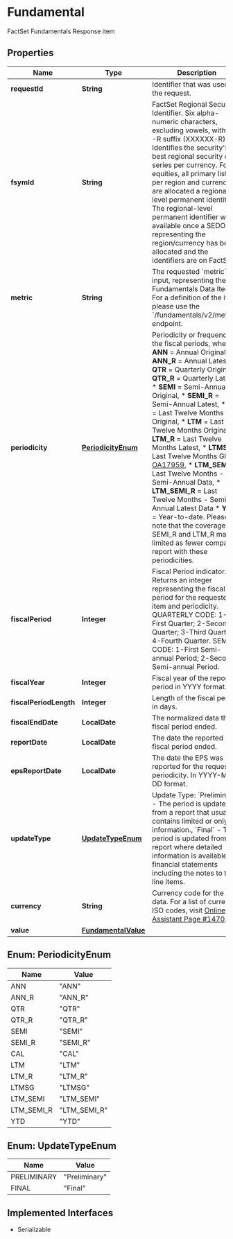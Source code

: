 

# Fundamental

FactSet Fundamentals Response item

## Properties

Name | Type | Description | Notes
------------ | ------------- | ------------- | -------------
**requestId** | **String** | Identifier that was used for the request. |  [optional]
**fsymId** | **String** | FactSet Regional Security Identifier. Six alpha-numeric characters, excluding vowels, with an -R suffix (XXXXXX-R). Identifies the security&#39;s best regional security data series per currency. For equities, all primary listings per region and currency are allocated a regional-level permanent identifier. The regional-level permanent identifier will be available once a SEDOL representing the region/currency has been allocated and the identifiers are on FactSet. |  [optional]
**metric** | **String** | The requested &#x60;metric&#x60; input, representing the Fundamentals Data Item. For a definition of the item please use the &#x60;/fundamentals/v2/metrics&#x60; endpoint. |  [optional]
**periodicity** | [**PeriodicityEnum**](#PeriodicityEnum) | Periodicity or frequency of the fiscal periods, where  * **ANN** &#x3D; Annual Original,  * **ANN_R** &#x3D; Annual Latest,  * **QTR** &#x3D; Quarterly Original,  * **QTR_R** &#x3D; Quarterly Latest,  * **SEMI** &#x3D; Semi-Annual Original,  * **SEMI_R** &#x3D; Semi-Annual Latest,  * **CAL** &#x3D; Last Twelve Months Original,  * **LTM** &#x3D; Last Twelve Months Original, * **LTM_R** &#x3D; Last Twelve Months Latest,  * **LTMSG** &#x3D; Last Twelve Months Global [OA17959](https://my.apps.factset.com/oa/pages/17959),  * **LTM_SEMI** &#x3D; Last Twelve Months - Semi-Annual Data,  * **LTM_SEMI_R** &#x3D; Last Twelve Months - Semi-Annual  Latest Data  * **YTD** &#x3D; Year-to-date.   Please note that the coverage for SEMI_R and LTM_R may be limited as fewer companies report with these periodicities.  |  [optional]
**fiscalPeriod** | **Integer** | Fiscal Period indicator. Returns an integer representing the fiscal period for the requested item and periodicity.  QUARTERLY CODE: 1-First Quarter; 2-Second Quarter; 3-Third Quarter; 4-Fourth Quarter. SEMI-CODE: 1-First Semi-annual Period; 2-Second Semi-annual Period. | 
**fiscalYear** | **Integer** | Fiscal year of the reported period in YYYY format. |  [optional]
**fiscalPeriodLength** | **Integer** | Length of the fiscal period in days. |  [optional]
**fiscalEndDate** | **LocalDate** | The normalized data the fiscal period ended. |  [optional]
**reportDate** | **LocalDate** | The date the reported fiscal period ended. |  [optional]
**epsReportDate** | **LocalDate** | The date the EPS was reported for the requested periodicity. In YYYY-MM-DD format. |  [optional]
**updateType** | [**UpdateTypeEnum**](#UpdateTypeEnum) | Update Type: &#x60;Preliminary&#x60; - The period is updated from a report that usually contains limited or only key information., &#x60;Final&#x60; - The period is updated from a report where detailed information is available in financial statements including the notes to the line items. |  [optional]
**currency** | **String** | Currency code for the data. For a list of currency ISO codes, visit [Online Assistant Page #1470](https://oa.apps.factset.com/pages/1470). |  [optional]
**value** | [**FundamentalValue**](FundamentalValue.md) |  |  [optional]



## Enum: PeriodicityEnum

Name | Value
---- | -----
ANN | &quot;ANN&quot;
ANN_R | &quot;ANN_R&quot;
QTR | &quot;QTR&quot;
QTR_R | &quot;QTR_R&quot;
SEMI | &quot;SEMI&quot;
SEMI_R | &quot;SEMI_R&quot;
CAL | &quot;CAL&quot;
LTM | &quot;LTM&quot;
LTM_R | &quot;LTM_R&quot;
LTMSG | &quot;LTMSG&quot;
LTM_SEMI | &quot;LTM_SEMI&quot;
LTM_SEMI_R | &quot;LTM_SEMI_R&quot;
YTD | &quot;YTD&quot;



## Enum: UpdateTypeEnum

Name | Value
---- | -----
PRELIMINARY | &quot;Preliminary&quot;
FINAL | &quot;Final&quot;


## Implemented Interfaces

* Serializable


